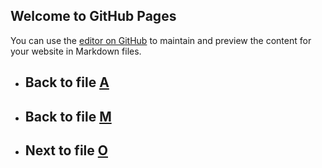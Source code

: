

## Welcome to GitHub Pages

You can use the [editor on GitHub](https://github.com/samuelbetio/alphabet.file/edit/master/A/B/C/D/E/F/G/H/I/J/K/L/M/N/README.md) to maintain and preview the content for your website in Markdown files.

- ## **Back** to file [A](../../../../../../../../../../../../../../README.md)

- ## **Back** to file [M](../README.md)
- ## **Next** to file [O](O/)









